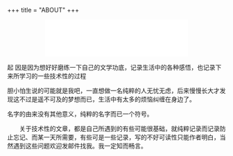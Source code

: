 +++
title = "ABOUT"
+++

<center><iframe frameborder="no" border="0" marginwidth="0" marginheight="0" width=330 height=86 src="//music.163.com/outchain/player?type=2&id=29457620&auto=1&height=66"></iframe></center>


 起 因是因为想好好磨练一下自己的文学功底，记录生活中的各种感悟，也记录下来所学习的一些技术性的过程
 
 胆小怕生说的可能就是我吧，一直想做一名纯粹的人无忧无虑，后来慢慢长大才发现这不过是遥不可及的梦想而已，生活中有太多的烦恼纠缠在身边了。
 
 名字的由来没有其他意义，纯粹的名字而已一个符号。
 
 　　关于技术性的文章，都是自己所遇到的有些可能很基础，就纯粹记录而记录防止忘记、而某一天所需要，有些可是一些记录，写的不好可读性只能作者明白，当然遇到这些问题欢迎发邮件找我。我一定知而畅言。